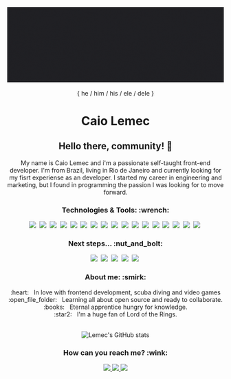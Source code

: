<img width="auto" src="./aboutMe.gif" alt="Caio Lemec gif">
<p align="center">{ he / him / his / ele / dele } </p>

<h1 align="center">
Caio Lemec 
</h1>

<h2 align="center">
Hello there, community! 👋
</h2>
<p align="center">
My name is Caio Lemec and i'm a passionate self-taught front-end developer. I'm from Brazil, living in Rio de Janeiro and currently looking for my fisrt experiense as an developer. I started my career in engineering and marketing, but I found in programming the passion I was looking for to move forward. 
</p>

<div align="center">
 <h3>Technologies & Tools: :wrench:</h3>
 <img src="https://img.shields.io/static/v1?label=&message=HTML5&color=1F2729&style=for-the-badge&logo=HTML5"/>&nbsp;
 <img src="https://img.shields.io/static/v1?label=&message=CSS3&color=1F2729&style=for-the-badge&logo=CSS3"/>&nbsp;
 <img src="https://img.shields.io/static/v1?label=&message=JAVASCRIPT&color=1F2729&style=for-the-badge&logo=JavaScript"/>&nbsp;
 <img src="https://img.shields.io/static/v1?label=&message=TYPESCRIPT&color=1F2729&style=for-the-badge&logo=TypeScript"/>&nbsp;
 <img src="https://img.shields.io/static/v1?label=&message=LINUX&color=1F2729&style=for-the-badge&logo=Linux"/>&nbsp;
 <img src="https://img.shields.io/static/v1?label=&message=SASS&color=1F2729&style=for-the-badge&logo=Sass"/>&nbsp;
 <img src="https://img.shields.io/static/v1?label=&message=styled-components&color=1F2729&style=for-the-badge&logo=styled-components"/>&nbsp;
 <img src="https://img.shields.io/static/v1?label=&message=REACT&color=1F2729&style=for-the-badge&logo=React"/>&nbsp;
 <img src="https://img.shields.io/static/v1?label=&message=NEXT&color=1F2729&style=for-the-badge&logo=Next.js"/>&nbsp;
 <img src="https://img.shields.io/static/v1?label=&message=Chakra UI&color=1F2729&style=for-the-badge&logo=Chakra UI"/>&nbsp;
 <img src="https://img.shields.io/static/v1?label=&message=Git&color=1F2729&style=for-the-badge&logo=GIT"/>&nbsp;
 <img src="https://img.shields.io/static/v1?label=&message=Microsoft Excel&color=1F2729&style=for-the-badge&logo=Microsoft Excel"/>&nbsp;
 <img src="https://img.shields.io/static/v1?label=&message=Unity&color=1F2729&style=for-the-badge&logo=Unity"/>&nbsp;
 <img src="https://img.shields.io/static/v1?label=&message=AutoCAD&color=1F2729&style=for-the-badge&logo=Autodesk"/>&nbsp;
 <img src="https://img.shields.io/static/v1?label=&message=SketchUp&color=1F2729&style=for-the-badge&logo=SketchUp"/>&nbsp;
 <img src="https://img.shields.io/static/v1?label=&message=VSC&color=1F2729&style=for-the-badge&logo=Visual Studio Code"/>&nbsp;
 <img src="https://img.shields.io/static/v1?label=&message=GNU Bash&color=1F2729&style=for-the-badge&logo=GNU Bash"/>&nbsp;
 </div>

<div align="center">
 <h3>Next steps... :nut_and_bolt:</h3>
 <img src="https://img.shields.io/static/v1?label=&message=REACT NATIVE&color=1F2729&style=for-the-badge&logo=React"/>&nbsp;
 <img src="https://img.shields.io/static/v1?label=&message=Node&color=1F2729&style=for-the-badge&logo=Node.js"/>&nbsp;
 <img src="https://img.shields.io/static/v1?label=&message=DevOps&color=1F2729&style=for-the-badge&logo=Azure DevOps"/>&nbsp;
 <img src="https://img.shields.io/static/v1?label=&message=Docker&color=1F2729&style=for-the-badge&logo=Docker"/>&nbsp;
 <img src="https://img.shields.io/static/v1?label=&message=Elixir&color=1F2729&style=for-the-badge&logo=Elixir"/>&nbsp;
</div>

<div align="center">
 <h3>About me: :smirk:</h3>
 :heart: &nbsp; In love with frontend development, scuba diving and video games  <br/> 
 :open_file_folder: &nbsp; Learning all about open source and ready to collaborate.  <br/> 
 :books: &nbsp; Eternal apprentice hungry for knowledge.  <br/> 
 :star2: &nbsp; I'm a huge fan of Lord of the Rings.  <br/> 
</div>

<br>

<div align="center">

 ![Lemec's GitHub stats](https://github-readme-stats.vercel.app/api?username=caiolemec&show_icons=true&theme=dracula)

</div>

<div align="center">
 <h3>How can you reach me? :wink:</h3>
 <a href="https://t.me/caiolemec"><img src="https://img.shields.io/badge/Telegram-1F2729?style=for-the-badge&logo=telegram&logoColor=white"/>
 <a href="mailto:caiolemec@gmail.com"><img src="https://img.shields.io/static/v1?label=&message=E-mail&color=1F2729&style=for-the-badge&logo=Gmail"/>
 <a href="https://www.linkedin.com/in/caiolemec/"><img src="https://img.shields.io/static/v1?label=&message=LinkedIn&color=1F2729&style=for-the-badge&logo=linkedin"/>
</div>
